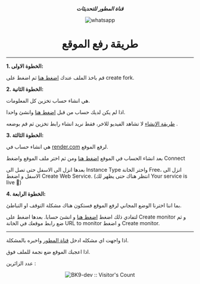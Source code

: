 
 
 ***<p align="center"> قناة المطور للتحديثات  </p>***
 
   <p align="center">
    <img alt="whatsapp" src="https://img.shields.io/badge/Join Group-25D366?style=for-the-badge&logo=whatsapp&logoColor=white" />
    <h1 align="center">طريقة رفع الموقع</h1>
</p>
 
---
**1.  الخطوة الاولى:**

قم باخذ الملف عندك [اضغط هنا](https://github.com/BK9-dev/BK9-SHORT/fork) ثم اضغط على create fork.


**2.  الخطوة الثانية:**

هي انشاء حساب تخزين كل المعلومات.
   
 اذا لم يكن لديك حساب من قبل [اضغط هنا](https://account.mongodb.com/account/register?n=https%3A%2F%2Fcloud.mongodb.com%2Fv2%2F65ff6342cc9603618392b53d&nextHash=%23metrics%2FreplicaSet%2F65ff644153e99521f36752b1%2Fexplorer%2Ftest%2Fposts%2Ffind&signedOut=true) وانشئ واحدا. 
 
  [طريقة الإنشاء](https://youtu.be/a_nUiUY6JOs?si=7Ukpog16JXxkzUmK) لا تشاهد الفيديو للاخر، فقط نريد انشاء رابط تخزين ثم قم بوضعه .


  
**3.  الخطوة الثالثة:**

هي انشاء حساب في [render.com](https://dashboard.render.com/) لرفع الموقع.

بعد انشاء الحساب في الموقع [اضغط هنا](https://dashboard.render.com/select-repo?type=web) ومن ثم اختر ملف الموقع واضغط Connect

بعدها انزل الى الاسفل حتى تصل الى Instance Type واختر الخانة Free، انزل الى الاسفل و اضغط Create Web Service. (انتظر هناك حتى يظهر لك Your service is live 🎉)



**4.  الخطوة الرابعة:**

بما اننا اخترنا الوضع المجاني لرفع الموقع فستكون هناك مشكلة التوقف او التباطئ.

لتفادي ذلك اضغط [اضغط هنا](https://uptime.betterstack.com/) و انشئ حسابا. بعدها اضغط على Create monitor و ثم ضع رابط موقعك في الخانة  URL to monitor و اضغط Create monitor.

---


اذا واجهت اي مشكله ادخل [قناة المطور](https://whatsapp.com/channel/0029VaGPfAx17En4dklujt3n) واخبره بالمشكلة.

اذا اعجبك الموقع ضع نجمة للملف فوق.

عدد الزائرين :

<p align="center"><img src="https://profile-counter.glitch.me/{BK9-dev}/count.svg" alt="BK9-dev :: Visitor's Count" /></p>

